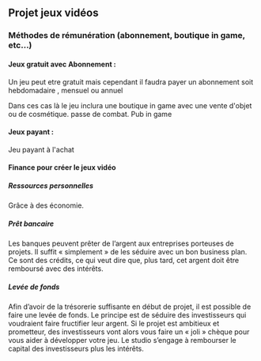 ## Projet jeux vidéos

### Méthodes de rémunération (abonnement, boutique in game, etc...)

#### Jeux gratuit avec Abonnement :

Un jeu peut etre gratuit mais cependant il faudra payer un abonnement soit hebdomadaire , mensuel ou annuel

Dans ces cas là le jeu inclura une boutique in game avec une vente d'objet ou de cosmétique. passe de combat. Pub in game
 
#### Jeux payant :

Jeu payant à l'achat


#### Finance pour créer le jeux vidéo

##### Ressources personnelles

Grâce à des économie.

##### Prêt bancaire

Les banques peuvent prêter de l’argent aux entreprises porteuses de projets. Il suffit « simplement » de les séduire avec un bon business plan. Ce sont des crédits, ce qui veut dire que, plus tard, cet argent doit être remboursé avec des intérêts.

##### Levée de fonds

Afin d’avoir de la trésorerie suffisante en début de projet, il est possible de faire une levée de fonds. Le principe est de séduire des investisseurs qui voudraient faire fructifier leur argent. Si le projet est ambitieux et prometteur, des investisseurs vont alors vous faire un « joli » chèque pour vous aider à développer votre jeu. Le studio s’engage à rembourser le capital des investisseurs plus les intérêts.
